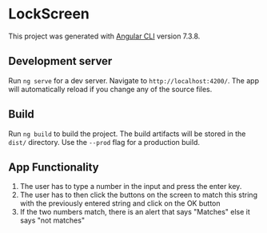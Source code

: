 # LockScreen

This project was generated with [Angular CLI](https://github.com/angular/angular-cli) version 7.3.8.

## Development server

Run `ng serve` for a dev server. Navigate to `http://localhost:4200/`. The app will automatically reload if you change any of the source files.


## Build

Run `ng build` to build the project. The build artifacts will be stored in the `dist/` directory. Use the `--prod` flag for a production build.


## App Functionality

1) The user has to type a number in the input and press the enter key.
2) The user has to then click the buttons on the screen to match this string with the previously entered string and click on the OK button
3) If the two numbers match, there is an alert that says "Matches" else it says "not matches"
